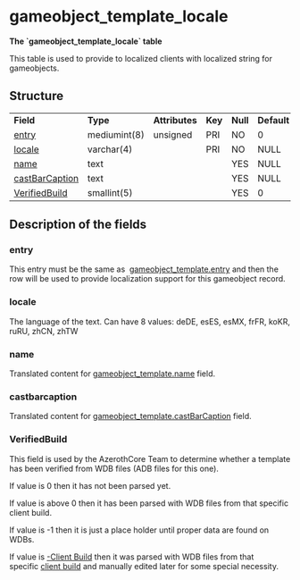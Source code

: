 # gameobject\_template\_locale

**The \`gameobject\_template\_locale\` table**

This table is used to provide to localized clients with localized string for gameobjects.

## Structure

|                                   |              |                |         |          |             |           |             |
|-----------------------------------|--------------|----------------|---------|----------|-------------|-----------|-------------|
| **Field**                         | **Type**     | **Attributes** | **Key** | **Null** | **Default** | **Extra** | **Comment** |
| [entry](#entry)                   | mediumint(8) | unsigned       | PRI     | NO       | 0           |           |             |
| [locale](#locale)                 | varchar(4)   |                | PRI     | NO       | NULL        |           |             |
| [name](#subject)                  | text         |                |         | YES      | NULL        |           |             |
| [castBarCaption](#castbarcaption) | text         |                |         | YES      | NULL        |           |             |
| [VerifiedBuild](#verifiedbuild)   | smallint(5)  |                |         | YES      | 0           |           |             |

## Description of the fields

### entry

This entry must be the same as  [gameobject\_template.entry](gameobject_template.md#entry) and then the row will be used to provide localization support for this gameobject record.

### locale

The language of the text.
Can have 8 values: deDE, esES, esMX, frFR, koKR, ruRU, zhCN, zhTW

### name

Translated content for [gameobject\_template.name](gameobject_template.md#name) field.

### castbarcaption

Translated content for [gameobject\_template.castBarCaption](gameobject_template.md#castBarCaption) field.

### VerifiedBuild

This field is used by the AzerothCore Team to determine whether a template has been verified from WDB files (ADB files for this one).

If value is 0 then it has not been parsed yet.

If value is above 0 then it has been parsed with WDB files from that specific client build.

If value is -1 then it is just a place holder until proper data are found on WDBs.

If value is [-Client Build](../auth/realmlist.md "DB:Auth:realmlist") then it was parsed with WDB files from that specific [client build](../auth/realmlist.md#gamebuild "DB:Auth:realmlist") and manually edited later for some special necessity.
